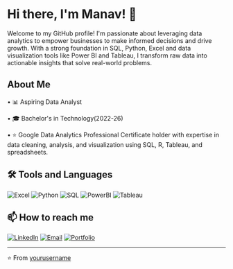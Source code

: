 # Hi there, I'm Manav! 👋 

Welcome to my GitHub profile! I'm passionate about leveraging data analytics to empower businesses to make informed decisions and drive growth. With a strong foundation in SQL, Python, Excel and data visualization tools like Power BI and Tableau, I transform raw data into actionable insights that solve real-world problems.

## About Me

• 📊 Aspiring Data Analyst

• 🎓 Bachelor's in Technology(2022-26)

• ⭐ Google Data Analytics Professional Certificate holder with expertise in data cleaning, analysis, and visualization using SQL, R, Tableau, and spreadsheets. 


## 🛠️ Tools and Languages

<p align="left">
<img src="https://img.shields.io/badge/Excel-217346?style=for-the-badge&logo=microsoft-excel&logoColor=white" alt="Excel" />
<img src="https://img.shields.io/badge/Python-3776AB?style=for-the-badge&logo=python&logoColor=white" alt="Python" />
<img src="https://img.shields.io/badge/SQL-CC2927?style=for-the-badge&logo=microsoft-sql-server&logoColor=white" alt="SQL" />
<img src="https://img.shields.io/badge/PowerBI-F2C811?style=for-the-badge&logo=power-bi&logoColor=black" alt="PowerBI" />
<img src="https://img.shields.io/badge/Tableau-E97627?style=for-the-badge&logo=tableau&logoColor=white" alt="Tableau" />
</p>


## 📫 How to reach me

[![LinkedIn](https://img.shields.io/badge/LinkedIn-0077B5?style=for-the-badge&logo=linkedin&logoColor=white)](https://linkedin.com/in/manav-agrawal-519519224)
[![Email](https://img.shields.io/badge/Email-D14836?style=for-the-badge&logo=gmail&logoColor=white)](mailto:agarwalmanav1202@gmail.com)
[![Portfolio](https://img.shields.io/badge/Portfolio-000000?style=for-the-badge&logo=github&logoColor=white)](https://yourportfolio.com)

---
⭐️ From [yourusername](https://github.com/manav-agarwal12)
